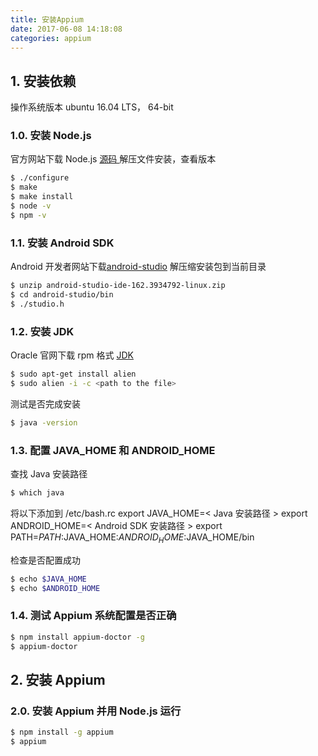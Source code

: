```yaml
---
title: 安装Appium
date: 2017-06-08 14:18:08
categories: appium
---
```


## 1. 安装依赖
操作系统版本 ubuntu 16.04 LTS， 64-bit

### 1.0. 安装 Node.js
官方网站下载 Node.js [ 源码 ](https://nodejs.org/en/download/)
解压文件安装，查看版本
```bash
$ ./configure
$ make
$ make install
$ node -v
$ npm -v
```
### 1.1. 安装 Android SDK
Android 开发者网站下载[android-studio](https://developer.android.com/studio/index.html#)
解压缩安装包到当前目录
``` bash
$ unzip android-studio-ide-162.3934792-linux.zip
$ cd android-studio/bin
$ ./studio.h
```

### 1.2. 安装 JDK
Oracle 官网下载 rpm 格式 [JDK](http://www.oracle.com/technetwork/java/javase/downloads/jdk8-downloads-2133151.html)

``` bash
$ sudo apt-get install alien
$ sudo alien -i -c <path to the file>
```
测试是否完成安装
``` bash
$ java -version
```

### 1.3. 配置 JAVA_HOME 和 ANDROID_HOME
查找 Java 安装路径
``` bash
$ which java
```
将以下添加到 /etc/bash.rc
export JAVA_HOME=< Java 安装路径 >
export ANDROID_HOME=< Android SDK 安装路径 >
export PATH=$PATH:$JAVA_HOME:$ANDROID_HOME:$JAVA_HOME/bin

检查是否配置成功
``` bash
$ echo $JAVA_HOME
$ echo $ANDROID_HOME
```

### 1.4. 测试 Appium 系统配置是否正确
``` bash
$ npm install appium-doctor -g
$ appium-doctor
```

## 2. 安装 Appium

### 2.0. 安装 Appium 并用 Node.js 运行
```bash
$ npm install -g appium
$ appium
```